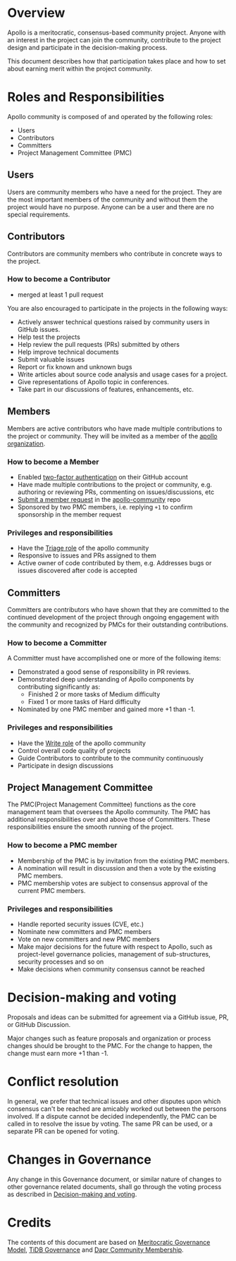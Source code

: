 # Overview 

Apollo is a meritocratic, consensus-based community project. Anyone with an interest in the project can join the community, contribute to the project design and participate in the decision-making process.

This document describes how that participation takes place and how to set about earning merit within the project community.

# Roles and Responsibilities

Apollo community is composed of and operated by the following roles:

- Users
- Contributors
- Committers
- Project Management Committee (PMC)

## Users

Users are community members who have a need for the project. They are the most important members of the community and without them the project would have no purpose. Anyone can be a user and there are no special requirements.

## Contributors

Contributors are community members who contribute in concrete ways to the project.

### How to become a Contributor

- merged at least 1 pull request

You are also encouraged to participate in the projects in the following ways:

- Actively answer technical questions raised by community users in GitHub issues.
- Help test the projects
- Help review the pull requests (PRs) submitted by others
- Help improve technical documents
- Submit valuable issues
- Report or fix known and unknown bugs
- Write articles about source code analysis and usage cases for a project.
- Give representations of Apollo topic in conferences.
- Take part in our discussions of features, enhancements, etc.

## Members

Members are active contributors who have made multiple contributions to the project or community. They will be invited as a member of the [apollo organization](https://github.com/apolloconfig).

### How to become a Member

- Enabled [two-factor authentication](https://help.github.com/articles/about-two-factor-authentication) on their GitHub account
- Have made multiple contributions to the project or community, e.g. authoring or reviewing PRs, commenting on issues/discussions, etc
- [Submit a member request](https://github.com/apolloconfig/apollo-community/issues/new?template=membership-request.md&title=REQUEST%3A+New+membership+for+%3Cyour-github-username%3E) in the [apollo-community](https://github.com/apolloconfig/apollo-community) repo
- Sponsored by two PMC members, i.e. replying `+1` to confirm sponsorship in the member request

### Privileges and responsibilities

- Have the [Triage role](https://docs.github.com/en/enterprise-cloud@latest/organizations/managing-peoples-access-to-your-organization-with-roles/managing-custom-repository-roles-for-an-organization#about-the-inherited-role) of the apollo community
- Responsive to issues and PRs assigned to them
- Active owner of code contributed by them, e.g. Addresses bugs or issues discovered after code is accepted

## Committers

Committers are contributors who have shown that they are committed to the continued development of the project through ongoing engagement with the community and recognized by PMCs for their outstanding contributions.

### How to become a Committer

A Committer must have accomplished one or more of the following items:

- Demonstrated a good sense of responsibility in PR reviews.
- Demonstrated deep understanding of Apollo components by contributing significantly as:
    - Finished 2 or more tasks of Medium difficulty
    - Fixed 1 or more tasks of Hard difficulty
- Nominated by one PMC member and gained more +1 than -1.

### Privileges and responsibilities

- Have the [Write role](https://docs.github.com/en/enterprise-cloud@latest/organizations/managing-peoples-access-to-your-organization-with-roles/managing-custom-repository-roles-for-an-organization#about-the-inherited-role) of the apollo community
- Control overall code quality of projects
- Guide Contributors to contribute to the community continuously
- Participate in design discussions

## Project Management Committee

The PMC(Project Management Committee) functions as the core management team that oversees the Apollo community. The PMC has additional responsibilities over and above those of Committers. These responsibilities ensure the smooth running of the project.

### How to become a PMC member

- Membership of the PMC is by invitation from the existing PMC members. 
- A nomination will result in discussion and then a vote by the existing PMC members.
- PMC membership votes are subject to consensus approval of the current PMC members.

### Privileges and responsibilities

- Handle reported security issues (CVE, etc.)
- Nominate new committers and PMC members
- Vote on new committers and new PMC members
- Make major decisions for the future with respect to Apollo, such as project-level governance policies, management of sub-structures, security processes and so on
- Make decisions when community consensus cannot be reached

# Decision-making and voting

Proposals and ideas can be submitted for agreement via a GitHub issue, PR, or GitHub Discussion.

Major changes such as feature proposals and organization or process changes should be brought to the PMC. For the change to happen, the change must earn more +1 than -1.

# Conflict resolution

In general, we prefer that technical issues and other disputes upon which consensus can't be reached are amicably worked out between the persons involved. If a dispute cannot be decided independently, the PMC can be called in to resolve the issue by voting. The same PR can be used, or a separate PR can be opened for voting.

# Changes in Governance

Any change in this Governance document, or similar nature of changes to other governance related documents, shall go through the voting process as described in [Decision-making and voting](#decision-making-and-voting).

# Credits

The contents of this document are based on [Meritocratic Governance Model](http://oss-watch.ac.uk/resources/meritocraticgovernancemodel), [TiDB Governance](https://github.com/pingcap/community/blob/master/GOVERNANCE.md) and [Dapr Community Membership](https://github.com/dapr/community/blob/master/community-membership.md).
